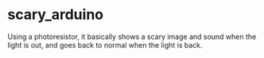 # scary_arduino

Using a photoresistor, it basically shows a scary image and sound when the light is out, and goes back to normal when the light is back.
